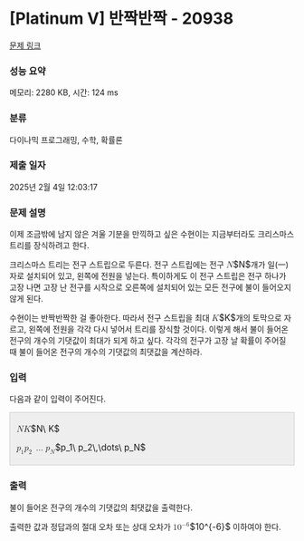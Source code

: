 # [Platinum V] 반짝반짝 - 20938 

[문제 링크](https://www.acmicpc.net/problem/20938) 

### 성능 요약

메모리: 2280 KB, 시간: 124 ms

### 분류

다이나믹 프로그래밍, 수학, 확률론

### 제출 일자

2025년 2월 4일 12:03:17

### 문제 설명

<p>이제 조금밖에 남지 않은 겨울 기분을 만끽하고 싶은 수현이는 지금부터라도 크리스마스 트리를 장식하려고 한다.</p>

<p>크리스마스 트리는 전구 스트립으로 두른다. 전구 스트립에는 전구 <mjx-container class="MathJax" jax="CHTML" style="font-size: 109%; position: relative;"><mjx-math class="MJX-TEX" aria-hidden="true"><mjx-mi class="mjx-i"><mjx-c class="mjx-c1D441 TEX-I"></mjx-c></mjx-mi></mjx-math><mjx-assistive-mml unselectable="on" display="inline"><math xmlns="http://www.w3.org/1998/Math/MathML"><mi>N</mi></math></mjx-assistive-mml><span aria-hidden="true" class="no-mathjax mjx-copytext">$N$</span></mjx-container>개가 일(一)자로 설치되어 있고, 왼쪽에 전원을 넣는다. 특이하게도 이 전구 스트립은 전구 하나가 고장 나면 고장 난 전구를 시작으로 오른쪽에 설치되어 있는 모든 전구에 불이 들어오지 않게 된다.</p>

<p>수현이는 반짝반짝한 걸 좋아한다. 따라서 전구 스트립을 최대 <mjx-container class="MathJax" jax="CHTML" style="font-size: 109%; position: relative;"><mjx-math class="MJX-TEX" aria-hidden="true"><mjx-mi class="mjx-i"><mjx-c class="mjx-c1D43E TEX-I"></mjx-c></mjx-mi></mjx-math><mjx-assistive-mml unselectable="on" display="inline"><math xmlns="http://www.w3.org/1998/Math/MathML"><mi>K</mi></math></mjx-assistive-mml><span aria-hidden="true" class="no-mathjax mjx-copytext">$K$</span></mjx-container>개의 토막으로 자르고, 왼쪽에 전원을 각각 다시 넣어서 트리를 장식할 것이다. 이렇게 해서 불이 들어온 전구의 개수의 기댓값이 최대가 되게 하고 싶다. 각각의 전구가 고장 날 확률이 주어질 때 불이 들어온 전구의 개수의 기댓값의 최댓값을 계산하라.</p>

### 입력 

 <p>다음과 같이 입력이 주어진다.</p>

<div style="background:#eeeeee;border:1px solid #cccccc;padding:5px 10px;">
<p><mjx-container class="MathJax" jax="CHTML" style="font-size: 109%; position: relative;"> <mjx-math class="MJX-TEX" aria-hidden="true"><mjx-mi class="mjx-i"><mjx-c class="mjx-c1D441 TEX-I"></mjx-c></mjx-mi><mjx-mtext class="mjx-n"><mjx-c class="mjx-cA0"></mjx-c></mjx-mtext><mjx-mi class="mjx-i"><mjx-c class="mjx-c1D43E TEX-I"></mjx-c></mjx-mi></mjx-math><mjx-assistive-mml unselectable="on" display="inline"><math xmlns="http://www.w3.org/1998/Math/MathML"><mi>N</mi><mtext> </mtext><mi>K</mi></math></mjx-assistive-mml><span aria-hidden="true" class="no-mathjax mjx-copytext">$N\ K$</span> </mjx-container></p>

<p><mjx-container class="MathJax" jax="CHTML" style="font-size: 109%; position: relative;"> <mjx-math class="MJX-TEX" aria-hidden="true"><mjx-msub><mjx-mi class="mjx-i"><mjx-c class="mjx-c1D45D TEX-I"></mjx-c></mjx-mi><mjx-script style="vertical-align: -0.15em;"><mjx-mn class="mjx-n" size="s"><mjx-c class="mjx-c31"></mjx-c></mjx-mn></mjx-script></mjx-msub><mjx-mtext class="mjx-n"><mjx-c class="mjx-cA0"></mjx-c></mjx-mtext><mjx-msub><mjx-mi class="mjx-i"><mjx-c class="mjx-c1D45D TEX-I"></mjx-c></mjx-mi><mjx-script style="vertical-align: -0.15em;"><mjx-mn class="mjx-n" size="s"><mjx-c class="mjx-c32"></mjx-c></mjx-mn></mjx-script></mjx-msub><mjx-mstyle><mjx-mspace style="width: 0.167em;"></mjx-mspace></mjx-mstyle><mjx-mo class="mjx-n" space="2"><mjx-c class="mjx-c2026"></mjx-c></mjx-mo><mjx-mtext class="mjx-n" space="2"><mjx-c class="mjx-cA0"></mjx-c></mjx-mtext><mjx-msub><mjx-mi class="mjx-i"><mjx-c class="mjx-c1D45D TEX-I"></mjx-c></mjx-mi><mjx-script style="vertical-align: -0.15em;"><mjx-mi class="mjx-i" size="s"><mjx-c class="mjx-c1D441 TEX-I"></mjx-c></mjx-mi></mjx-script></mjx-msub></mjx-math><mjx-assistive-mml unselectable="on" display="inline"><math xmlns="http://www.w3.org/1998/Math/MathML"><msub><mi>p</mi><mn>1</mn></msub><mtext> </mtext><msub><mi>p</mi><mn>2</mn></msub><mstyle scriptlevel="0"><mspace width="0.167em"></mspace></mstyle><mo>…</mo><mtext> </mtext><msub><mi>p</mi><mi>N</mi></msub></math></mjx-assistive-mml><span aria-hidden="true" class="no-mathjax mjx-copytext">$p_1\ p_2\,\dots\ p_N$</span> </mjx-container></p>
</div>

### 출력 

 <p>불이 들어온 전구의 개수의 기댓값의 최댓값을 출력한다.</p>

<p>출력한 값과 정답과의 절대 오차 또는 상대 오차가 <mjx-container class="MathJax" jax="CHTML" style="font-size: 109%; position: relative;"><mjx-math class="MJX-TEX" aria-hidden="true"><mjx-msup><mjx-mn class="mjx-n"><mjx-c class="mjx-c31"></mjx-c><mjx-c class="mjx-c30"></mjx-c></mjx-mn><mjx-script style="vertical-align: 0.393em;"><mjx-texatom size="s" texclass="ORD"><mjx-mo class="mjx-n"><mjx-c class="mjx-c2212"></mjx-c></mjx-mo><mjx-mn class="mjx-n"><mjx-c class="mjx-c36"></mjx-c></mjx-mn></mjx-texatom></mjx-script></mjx-msup></mjx-math><mjx-assistive-mml unselectable="on" display="inline"><math xmlns="http://www.w3.org/1998/Math/MathML"><msup><mn>10</mn><mrow data-mjx-texclass="ORD"><mo>−</mo><mn>6</mn></mrow></msup></math></mjx-assistive-mml><span aria-hidden="true" class="no-mathjax mjx-copytext">$10^{-6}$</span></mjx-container> 이하여야 한다.</p>

